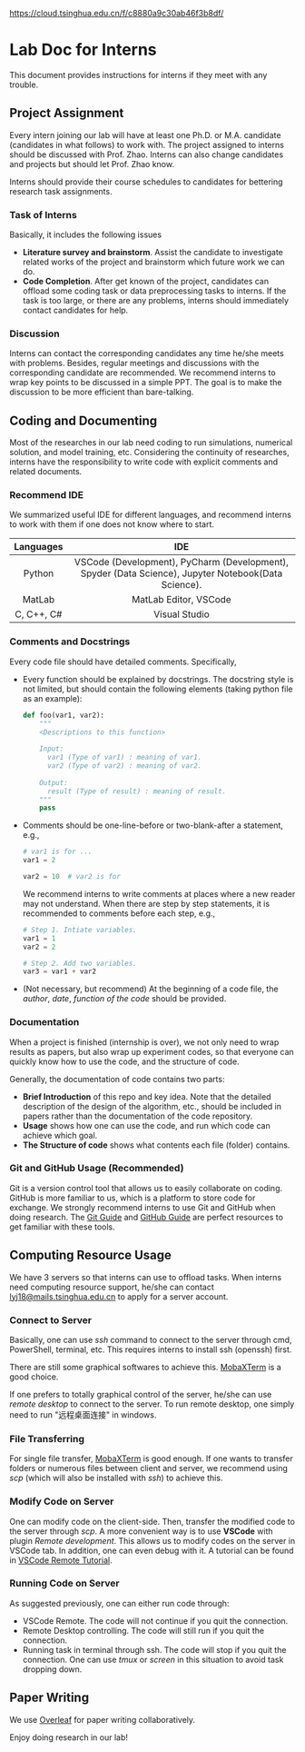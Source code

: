 https://cloud.tsinghua.edu.cn/f/c8880a9c30ab46f3b8df/

# Lab Doc for Interns

This document provides instructions for interns if they meet with any trouble.

## Project Assignment

Every intern joining our lab will have at least one Ph.D. or M.A. candidate (candidates in what follows) to work with. The project assigned to interns should be discussed with Prof. Zhao. Interns can also change candidates and projects but should let Prof. Zhao know.

Interns should provide their course schedules to candidates for bettering research task assignments.

### Task of Interns

Basically, it includes the following issues 

* **Literature survey and brainstorm**. Assist the candidate to investigate related works of the project and brainstorm which future work we can do.
* **Code Completion**. After get known of the project, candidates can offload some coding task or data preprocessing tasks to interns. If the task is too large, or there are any problems, interns should immediately contact candidates for help.

### Discussion

Interns can contact the corresponding candidates any time he/she meets with problems. Besides, regular meetings and discussions with the corresponding candidate are recommended. We recommend interns to wrap key points to be discussed in a simple PPT. The goal is to make the discussion to be more efficient than bare-talking. 

## Coding and Documenting

Most of the researches in our lab need coding to run simulations, numerical solution, and model training, etc. Considering the continuity of researches, interns have the responsibility to write code with explicit comments and related documents.

### Recommend IDE

We summarized useful IDE for different languages, and recommend interns to work with them if one does not know where to start.

|  Languages |                                                 IDE                                                 |
| :--------: | :-------------------------------------------------------------------------------------------------: |
|   Python   | VSCode (Development), PyCharm (Development), Spyder (Data Science), Jupyter Notebook(Data Science). |
|   MatLab   |                                        MatLab Editor, VSCode                                        |
| C, C++, C# |                                            Visual Studio                                            |

### Comments and Docstrings

Every code file should have detailed comments. Specifically,

* Every function should be explained by docstrings. The docstring style is not limited, but should contain the following elements (taking python file as an example):

  ```Python
  def foo(var1, var2):
      """
      <Descriptions to this function>
      
      Input:
      	var1 (Type of var1) : meaning of var1.
      	var2 (Type of var2) : meaning of var2.
      
      Output:
      	result (Type of result) : meaning of result.
      """
      pass

  ```

* Comments should be one-line-before or two-blank-after a statement, e.g.,

  ```python
  # var1 is for ...
  var1 = 2

  var2 = 10  # var2 is for

  ```

  We recommend interns to write comments at places where a new reader may not understand. When there are step by step statements, it is recommended to comments before each step, e.g.,

  ```python
  # Step 1. Intiate variables.
  var1 = 1
  var2 = 2

  # Step 2. Add two variables.
  var3 = var1 + var2

  ```

* (Not necessary, but recommend) At the beginning of a code file, the _author_, _date_, _function of the code_ should be provided.

### Documentation

When a project is finished (internship is over), we not only need to wrap results as papers, but also wrap up experiment codes, so that everyone can quickly know how to use the code, and the structure of code.

Generally, the documentation of code contains two parts:

* **Brief Introduction** of this repo and key idea. Note that the detailed description of the design of the algorithm, etc., should be included in papers rather than the documentation of the code repository.
* **Usage** shows how one can use the code, and run which code can achieve which goal.
* **The Structure of code** shows what contents each file (folder) contains.

### Git and GitHub Usage (Recommended)

Git is a version control tool that allows us to easily collaborate on coding. GitHub is more familiar to us, which is a platform to store code for exchange. We strongly recommend interns to use Git and GitHub when doing research. The [Git Guide](https://git-scm.com/docs/gittutorial) and [GitHub Guide](https://guides.github.com/activities/hello-world/) are perfect resources to get familiar with these tools.

## Computing Resource Usage

We have 3 servers so that interns can use to offload tasks. When interns need computing resource support, he/she can contact lyj18@mails.tsinghua.edu.cn to apply for a server account.

### Connect to Server

Basically, one can use _ssh_ command to connect to the server through cmd, PowerShell, terminal, etc. This requires interns to install ssh (openssh) first.

There are still some graphical softwares to achieve this. [MobaXTerm](https://mobaxterm.mobatek.net/) is a good choice.

If one prefers to totally graphical control of the server, he/she can use _remote desktop_ to connect to the server. To run remote desktop, one simply need to run "远程桌面连接" in windows.

### File Transferring

For single file transfer, [MobaXTerm](https://mobaxterm.mobatek.net/) is good enough. If one wants to transfer folders or numerous files between client and server, we recommend using _scp_ (which will also be installed with _ssh_) to achieve this.

### Modify Code on Server

One can modify code on the client-side. Then, transfer the modified code to the server through _scp_. A more convenient way is to use **VSCode** with plugin _Remote development_. This allows us to modify codes on the server in VSCode tab. In addition, one can even debug with it. A tutorial can be found in [VSCode Remote Tutorial](https://zhuanlan.zhihu.com/p/64849549).

### Running Code on Server

As suggested previously, one can either run code through:

* VSCode Remote. The code will not continue if you quit the connection.
* Remote Desktop controlling. The code will still run if you quit the connection.
* Running task in terminal through ssh. The code will stop if you quit the connection. One can use _tmux_ or _screen_ in this situation to avoid task dropping down.

## Paper Writing

We use [Overleaf](https://www.overleaf.com/) for paper writing collaboratively.

Enjoy doing research in our lab!
